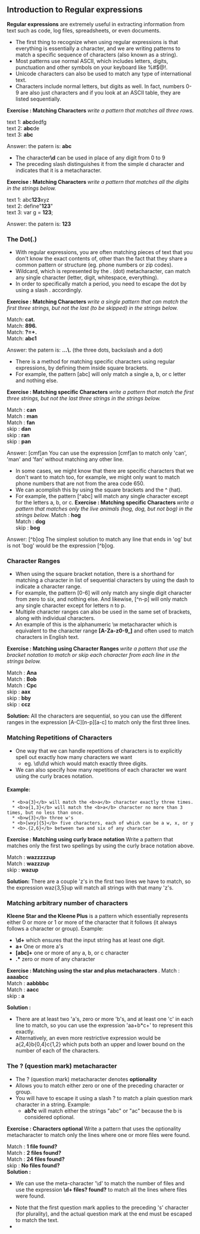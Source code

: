
## Introduction to Regular expressions

<b>Regular expressions</b> are extremely useful in extracting information from text such as code, log files, spreadsheets, or even documents. 
- The first thing to recognize when using regular expressions is that everything is essentially a character, and we are writing patterns to match a specific sequence of characters (also known as a string).
- Most patterns use normal ASCII, which includes letters, digits, punctuation and other symbols on your keyboard like %#$@!.
- Unicode characters can also be used to match any type of international text.
- Characters include normal letters, but digits as well. In fact, numbers 0-9 are also just characters and if you look at an ASCII table, they are listed sequentially.

<b> Exercise : Matching Characters </b> <i> write a pattern that matches all three rows. </i>

  text 1: <b>abc</b>dedfg<br>
  text 2: <b>abc</b>de<br>
  text 3: <b>abc</b><br>
  
  Answer: the patern is: <b>abc</b>

* The character<b>\d</b> can be used in place of any digit from 0 to 9
* The preceding slash distinguishes it from the simple d character and indicates that it is a metacharacter.

<b> Exercise : Matching Characters </b> <i> write a pattern that matches all the digits in the strings below. </i>

  text 1: abc<b>123</b>xyz<br>
  text 2: define"<b>123</b>"<br>
  text 3: var g = <b>123</b>;<br>

  Answer: the patern is: <b>123</b>
  
 <h3> The Dot(.)</h3>
  
  - With regular expressions, you are often matching pieces of text that you don't know the exact contents of, other than the fact that they share a common pattern or structure (eg. phone numbers or zip codes).
  - Wildcard, which is represented by the . (dot) metacharacter, can match any single character (letter, digit, whitespace, everything).
  - In order to specifically match a period, you need to escape the dot by using a slash \. accordingly.

<b> Exercise : Matching Characters </b> <i> write a single pattern that can match the first three strings, but not the last (to be skipped) in the strings below. </i>

  Match: <b>cat.</b><br>
  Match: <b>896.</b><br>
  Match: <b>?=+.</b><br>
  Match: <b>abc1</b><br>
 
 Answer: the patern is: <b>...\\.</b> (the three dots, backslash and a dot)
 
 - There is a method for matching specific characters using regular expressions, by defining them inside square brackets. 
 - For example, the pattern [abc] will only match a single a, b, or c letter and nothing else.

<b> Exercise : Matching specific Characters </b> <i> write a pattern that match the first three strings, but not the last three strings in the strings below. </i>

  Match : <b>can</b><br>
  Match : <b>man</b><br>
  Match : <b>fan</b><br>
  skip  : <b>dan</b><br>
  skip  : <b>ran</b><br>
  skip  : <b>pan</b><br>

Answer: [cmf]an
You can use the expression [cmf]an to match only 'can', 'man' and 'fan' without matching any other line.

- In some cases, we might know that there are specific characters that we don't want to match too, for example, we might only want to match phone numbers that are not from the area code 650.
- We can acomplish this by using the square brackets and the ^ (hat).
- For example, the pattern [^abc] will match any single character except for the letters a, b, or c.
<b> Exercise : Matching specific Characters </b> <i> write a pattern that matches only the live animals (hog, dog, but not bog) in the strings below. </i>
  Match : <b>hog</b><br>
  Match : <b>dog</b><br>
  skip  : <b>bog</b><br>

Answer: [^b]og
The simplest solution to match any line that ends in 'og' but is not 'bog' would be the expression [^b]og. 

### Character Ranges

- When using the square bracket notation, there is a shorthand for matching a character in list of sequential characters by using the dash to indicate a character range. 
- For example, the pattern [0-6] will only match any single digit character from zero to six, and nothing else. And likewise, [^n-p] will only match any single character except for letters n to p.
- Multiple character ranges can also be used in the same set of brackets, along with individual characters. 
- An example of this is the alphanumeric \w metacharacter which is equivalent to the character range <b>[A-Za-z0-9_]</b> and often used to match characters in English text.

<b> Exercise : Matching using Character Ranges </b> <i> write a pattern that use the bracket notation to match or skip each character from each line in the strings below. </i>

  Match : <b>Ana</b><br>
  Match : <b>Bob</b><br>
  Match : <b>Cpc</b><br>
  skip  : <b>aax</b><br>
  skip  : <b>bby</b><br>
  skip  : <b>ccz</b><br>
  
  <b>Solution: </b> All the characters are sequential, so you can use the different ranges in the expression [A-C][n-p][a-c] to match only the first three lines.
  
  ### Matching Repetitions of Characters
  
  - One way that we can handle repetitions of characters is to explicitly spell out exactly how many characters we want
      * eg. \d\d\d which would match exactly three digits.
  - We can also specify how many repetitions of each character we want using the curly braces notation.
  #### Example: 
      * <b>a{3}</b> will match the <b>a</b> character exactly three times.
      * <b>a{1,3}</b> will match the <b>a</b> character no more than 3 times, but no less than once.
      * <b>w{3}</b> three w's
      * <b>[wxy]{5}</b> five characters, each of which can be a w, x, or y
      * <b>.{2,6}</b> between two and six of any character
      
 <b> Exercise : Matching using curly brace notation </b> Write a pattern that matches only the first two spellings by using the curly brace notation above.
 
  Match : <b>wazzzzzup</b><br>
  Match : <b>wazzzup</b><br>
  skip  : <b>wazup</b><br>
  
 <b>Solution:</b> There are a couple 'z's in the first two lines we have to match, so the expression waz{3,5}up will match all strings with that many 'z's.
 
 ### Matching arbitrary number of characters
<b> Kleene Star and the Kleene Plus</b> is a pattern which essentially represents either 0 or more or 1 or more of the character that it follows (it always follows a character or group).
Example: 
  * <b>\d+</b> which ensures that the input string has at least one digit.
  * <b>a+</b> One or more a's
  * <b>[abc]+</b> one or more of any a, b, or c character
  * <b>.*</b> zero or more of any character
 
<b> Exercise : Matching using the star and plus metacharacters </b>.
  Match : <b>aaaabcc</b><br>
  Match : <b>aabbbbc</b><br>
  Match : <b>aacc</b><br>
  skip  : <b>a</b><br>
 
 <b>Solution : </b> 
 - There are at least two 'a's, zero or more 'b's, and at least one 'c' in each line to match, so you can use the expression 'aa+b*c+' to represent this exactly.
 - Alternatively, an even more restrictive expression would be a{2,4}b{0,4}c{1,2} which puts both an upper and lower bound on the number of each of the characters. 

### The ? (question mark) metacharacter 
- The ? (question mark) metacharacter denotes <b>optionality</b>
- Allows you to match either zero or one of the preceding character or group.
- You will have to escape it using a slash \? to match a plain question mark character in a string.
Example:
  * <b>ab?c</b> will match either the strings "abc" or "ac" because the b is considered optional.

<b> Exercise : Characters optional </b> Write a pattern that uses the optionality metacharacter to match only the lines where one or more files were found.

  Match : <b>1 file found?</b><br>
  Match : <b>2 files found?</b><br>
  Match : <b>24 files found?</b><br>
  skip  : <b>No files found?</b><br>
 <b>Solution : </b> 
 - We can use the meta-character '\d' to match the number of files and use the expression <b> \d+ files? found\?</b> to match all the lines where files were found.
  * Note that the first question mark applies to the preceding 's' character (for plurality), and the actual question mark at the end must be escaped to match the text.
  * 

